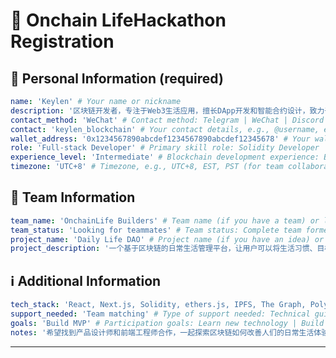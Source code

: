 # 🚀 Onchain LifeHackathon Registration

<!--
Please fill out the information below. This information will be automatically processed.
Do not remove the --- markers or change the field names.
-->

## 👤 Personal Information (required)

```yaml
name: 'Keylen' # Your name or nickname
description: '区块链开发者，专注于Web3生活应用，擅长DApp开发和智能合约设计，致力于让区块链技术融入日常生活' # Brief personal introduction including skills and experience (One sentence)
contact_method: 'WeChat' # Contact method: Telegram | WeChat | Discord | Email | X(Twitter) | GitHub
contact: 'keylen_blockchain' # Your contact details, e.g., @username, email@example.com
wallet_address: '0x1234567890abcdef1234567890abcdef12345678' # Your wallet address or ENS domain on Ethereum mainnet
role: 'Full-stack Developer' # Primary skill role: Solidity Developer | Frontend Developer | Backend Developer | Full-stack Developer | Product Manager | UI/UX Designer | Test Engineer | Blockchain Researcher | etc.
experience_level: 'Intermediate' # Blockchain development experience: Beginner | Junior | Intermediate | Senior | Expert
timezone: 'UTC+8' # Timezone, e.g., UTC+8, EST, PST (for team collaboration scheduling)
```

## 👥 Team Information

```yaml
team_name: 'OnchainLife Builders' # Team name (if you have a team) or leave empty if looking for a team
team_status: 'Looking for teammates' # Team status: Complete team formed | Looking for teammates | Open to join other teams | Solo participation
project_name: 'Daily Life DAO' # Project name (if you have an idea) or leave empty if undecided
project_description: '一个基于区块链的日常生活管理平台，让用户可以将生活习惯、目标达成等记录上链并获得激励' # Brief description about your project in one sentence
```

## ℹ️ Additional Information

```yaml
tech_stack: 'React, Next.js, Solidity, ethers.js, IPFS, The Graph, Polygon' # Planned technology stack, e.g., React, Node.js, Solidity, Hardhat, ethers.js
support_needed: 'Team matching' # Type of support needed: Technical guidance | Team matching | Project ideas | Resource connection | Mentor advice
goals: 'Build MVP' # Participation goals: Learn new technology | Build MVP | Find collaborators | Win prizes | Other
notes: '希望找到产品设计师和前端工程师合作，一起探索区块链如何改善人们的日常生活体验' # Additional information, special requirements, or anything else you'd like to share
```

---

<!-- Do not edit below this line. This section will be automatically generated when your registration is processed. -->
